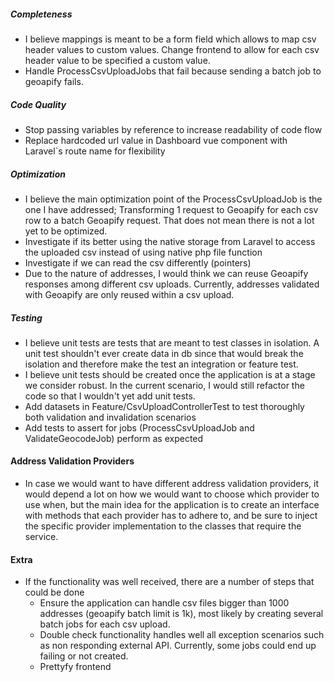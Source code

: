 ##### Completeness
* I believe mappings is meant to be a form field which allows to map csv header values to custom values. Change frontend to allow for each csv header value to be specified a custom value. 
* Handle ProcessCsvUploadJobs that fail because sending a batch job to geoapify fails.
##### Code Quality
* Stop passing variables by reference to increase readability of code flow
* Replace hardcoded url value in Dashboard vue component with Laravel`s route name for flexibility
##### Optimization
* I believe the main optimization point of the ProcessCsvUploadJob is the one I have addressed; Transforming 1 request to Geoapify for each csv row to a batch Geoapify request. That does not mean there is not a lot yet to be optimized.
* Investigate if its better using the native storage from Laravel to access the uploaded csv instead of using native php file function
* Investigate if we can read the csv differently (pointers)
* Due to the nature of addresses, I would think we can reuse Geoapify responses among different csv uploads. Currently, addresses validated with Geoapify are only reused within a csv upload.
##### Testing
* I believe unit tests are tests that are meant to test classes in isolation. A unit test shouldn't ever create data in db since that would break the isolation and therefore make the test an integration or feature test.
* I believe unit tests should be created once the application is at a stage we consider robust. In the current scenario, I would still refactor the code so that I wouldn't yet add unit tests.
* Add datasets in Feature/CsvUploadControllerTest to test thoroughly both validation and invalidation scenarios
* Add tests to assert for jobs (ProcessCsvUploadJob and ValidateGeocodeJob) perform as expected
#### Address Validation Providers
* In case we would want to have different address validation providers, it would depend a lot on how we would want to choose which provider to use when, but the main idea for the application is to create an interface with methods that each provider has to adhere to, and be sure to inject the specific provider implementation to the classes that require the service.
#### Extra
* If the functionality was well received, there are a number of steps that could be done
    * Ensure the application can handle csv files bigger than 1000 addresses (geoapify batch limit is 1k), most likely by creating several batch jobs for each csv upload.
    * Double check functionality handles well all exception scenarios such as non responding external API. Currently, some jobs could end up failing or not created. 
    * Prettyfy frontend
